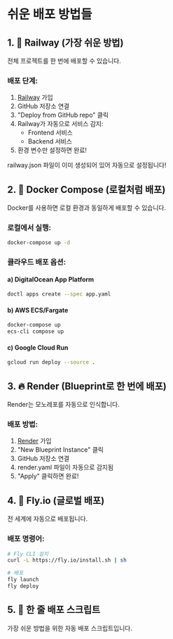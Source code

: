 # 쉬운 배포 방법들

## 1. 🚀 Railway (가장 쉬운 방법)

전체 프로젝트를 한 번에 배포할 수 있습니다.

### 배포 단계:
1. [Railway](https://railway.app) 가입
2. GitHub 저장소 연결
3. "Deploy from GitHub repo" 클릭
4. Railway가 자동으로 서비스 감지:
   - Frontend 서비스
   - Backend 서비스
5. 환경 변수만 설정하면 완료!

railway.json 파일이 이미 생성되어 있어 자동으로 설정됩니다!

## 2. 🐳 Docker Compose (로컬처럼 배포)

Docker를 사용하면 로컬 환경과 동일하게 배포할 수 있습니다.

### 로컬에서 실행:
```bash
docker-compose up -d
```

### 클라우드 배포 옵션:

#### a) DigitalOcean App Platform
```bash
doctl apps create --spec app.yaml
```

#### b) AWS ECS/Fargate
```bash
docker-compose up
ecs-cli compose up
```

#### c) Google Cloud Run
```bash
gcloud run deploy --source .
```

## 3. 🔥 Render (Blueprint로 한 번에 배포)

Render는 모노레포를 자동으로 인식합니다.

### 배포 방법:
1. [Render](https://render.com) 가입
2. "New Blueprint Instance" 클릭
3. GitHub 저장소 연결
4. render.yaml 파일이 자동으로 감지됨
5. "Apply" 클릭하면 완료!

## 4. 🎯 Fly.io (글로벌 배포)

전 세계에 자동으로 배포됩니다.

### 배포 명령어:
```bash
# Fly CLI 설치
curl -L https://fly.io/install.sh | sh

# 배포
fly launch
fly deploy
```

## 5. 🚄 한 줄 배포 스크립트

가장 쉬운 방법을 위한 자동 배포 스크립트입니다.